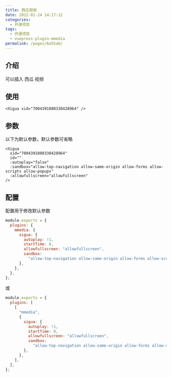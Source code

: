 ```yaml
---
title: 西瓜视频
date: 2022-01-24 14:17:12
categories:
  - 开源项目
tags:
  - 开源项目
  - vuepress-plugin-mmedia
permalink: /pages/6a55a6/
---
```


## 介绍

可以插入 西瓜 视频

## 使用

<Xigua xid="7004391080330428964" />

```
<Xigua xid="7004391080330428964" />
```

## 参数

以下为默认参数，默认参数可省略

```vue
<Xigua
  xid="7004391080330428964"
  id=""
  :autoplay="false"
  :sandbox="allow-top-navigation allow-same-origin allow-forms allow-scripts allow-popups"
  :allowfullscreen="allowfullscreen"
/>
```

## 配置

配置用于修改默认参数

```js
module.exports = {
  plugins: {
    mmedia: {
      xigua: {
        autoplay: !1,
        startTime: 0,
        allowfullscreen: "allowfullscreen",
        sandbox:
          "allow-top-navigation allow-same-origin allow-forms allow-scripts allow-popups",
      },
    },
  },
};
```

或

```js
module.exports = {
  plugins: [
    [
      "mmedia",
      {
        xigua: {
          autoplay: !1,
          startTime: 0,
          allowfullscreen: "allowfullscreen",
          sandbox:
            "allow-top-navigation allow-same-origin allow-forms allow-scripts allow-popups",
        },
      },
    ],
  ],
};
```
